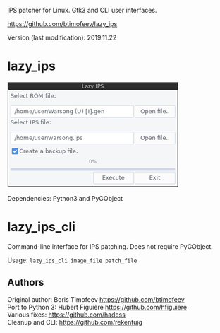
IPS patcher for Linux. Gtk3 and CLI user interfaces.

https://github.com/btimofeev/lazy_ips

Version (last modification): 2019.11.22

lazy_ips
========

<img src="/img/screenshot.png">

Dependencies: Python3 and PyGObject

lazy_ips_cli
============

Command-line interface for IPS patching. Does not require PyGObject.

Usage: ```lazy_ips_cli image_file patch_file```

Authors
-------

Original author: Boris Timofeev https://github.com/btimofeev  
Port to Python 3: Hubert Figuière https://github.com/hfiguiere  
Various fixes: https://github.com/hadess  
Cleanup and CLI: https://github.com/rekentuig  
